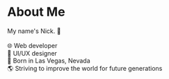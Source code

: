 # About Me
My name's Nick. 👋<br><br>
🌐 Web developer<br>
🎨 UI/UX designer<br>
🎰 Born in Las Vegas, Nevada<br>
🌎 Striving to improve the world for future generations<br>
